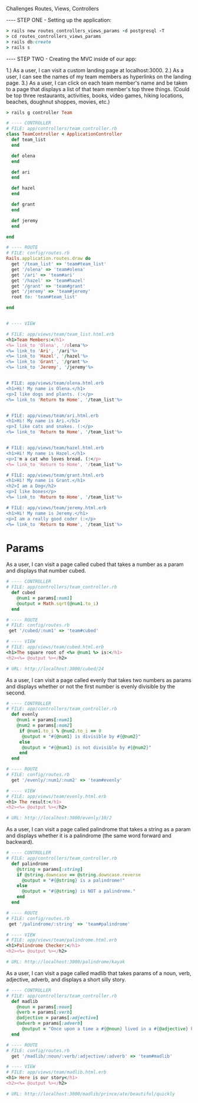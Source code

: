 Challenges
Routes, Views, Controllers

---- STEP ONE - Setting up the application:

```ruby
> rails new routes_controllers_views_params -d postgresql -T
> cd routes_controllers_views_params
> rails db:create
> rails s
```

---- STEP TWO - Creating the MVC inside of our app:

1.) As a user, I can visit a custom landing page at localhost:3000.
2.) As a user, I can see the names of my team members as hyperlinks on the landing page.
3.) As a user, I can click on each team member's name and be taken to a page that displays a list of that team member's top three things. (Could be top three restaurants, activities, books, video games, hiking locations, beaches, doughnut shoppes, movies, etc.)

```ruby
> rails g controller Team

# ---- CONTROLLER
# FILE: app/controllers/team_controller.rb
class TeamController < ApplicationController
  def team_list
  end

  def olena
  end

  def ari
  end

  def hazel
  end

  def grant
  end

  def jeremy
  end

end

# ---- ROUTE
# FILE: config/routes.rb
Rails.application.routes.draw do
  get '/team_list' => 'team#team_list'
  get '/olena' => 'team#olena'
  get '/ari' => 'team#ari'
  get '/hazel' => 'team#hazel'
  get '/grant' => 'team#grant'
  get '/jeremy' => 'team#jeremy'
  root to: 'team#team_list'

end


# ---- VIEW

# FILE: app/views/team/team_list.html.erb
<h1>Team Members:</h1>
<%= link_to 'Olena', '/olena'%>
<%= link_to 'Ari', '/ari'%>
<%= link_to 'Hazel', '/hazel'%>
<%= link_to 'Grant', '/grant'%>
<%= link_to 'Jeremy', '/jeremy'%>


# FILE: app/views/team/olena.html.erb
<h1>Hi! My name is Olena.</h1>
<p>I like dogs and plants. (:</p>
<%= link_to 'Return to Home', '/team_list'%>


# FILE: app/views/team/ari.html.erb
<h1>Hi! My name is Ari.</h1>
<p>I like cats and snakes. (:</p>
<%= link_to 'Return to Home', '/team_list'%>


# FILE: app/views/team/hazel.html.erb
<h1>Hi! My name is Hazel.</h1>
<p>I'm a cat who loves bread. (:</p>
<%= link_to 'Return to Home', '/team_list'%>

# FILE: app/views/team/grant.html.erb
<h1>Hi! My name is Grant.</h1>
<h2>I am a Dog</h2>
<p>I like bones</p>
<%= link_to 'Return to Home', '/team_list'%>

# FILE: app/views/team/jeremy.html.erb
<h1>Hi! My name is Jeremy.</h1>
<p>I am a really good coder (:</p>
<%= link_to 'Return to Home', '/team_list'%>
```

# Params

As a user, I can visit a page called cubed that takes a number as a param and displays that number cubed.

```ruby
# ---- CONTROLLER
# FILE: app/controllers/team_controller.rb
  def cubed
    @num1 = params[:num1]
    @output = Math.sqrt(@num1.to_i)
  end

# ---- ROUTE
# FILE: config/routes.rb
 get '/cubed/:num1' => 'team#cubed'

# ---- VIEW
# FILE: app/views/team/cubed.html.erb
<h1>The square root of <%= @num1 %> is:</h1>
<h2><%= @output %></h2>

# URL: http://localhost:3000/cubed/24

```

As a user, I can visit a page called evenly that takes two numbers as params and displays whether or not the first number is evenly divisible by the second.

```ruby
# ---- CONTROLLER
# FILE: app/controllers/team_controller.rb
  def evenly
    @num1 = params[:num1]
    @num2 = params[:num2]
     if @num1.to_i % @num2.to_i == 0
      @output = "#{@num1} is divisible by #{@num2}"
     else
      @output = "#{@num1} is not divisible by #{@num2}"
     end
  end

# ---- ROUTE
# FILE: config/routes.rb
  get '/evenly/:num1/:num2' => 'team#evenly'

# ---- VIEW
# FILE: app/views/team/evenly.html.erb
<h1> The result:</h1>
<h2><%= @output %></h2>

# URL: http://localhost:3000/evenly/10/2

```

As a user, I can visit a page called palindrome that takes a string as a param and displays whether it is a palindrome (the same word forward and backward).

```ruby
# ---- CONTROLLER
# FILE: app/controllers/team_controller.rb
  def palindrome
    @string = params[:string]
    if @string.downcase == @string.downcase.reverse
      @output = "#{@string} is a palindrome!"
    else
      @output = "#{@string} is NOT a palindrome."
    end
  end

# ---- ROUTE
# FILE: config/routes.rb
 get '/palindrome/:string' => 'team#palindrome'

# ---- VIEW
# FILE: app/views/team/palindrome.html.erb
<h1>Palindrome Checker:</h1>
<h2><%= @output %></h2>

# URL: http://localhost:3000/palindrome/kayak
```

As a user, I can visit a page called madlib that takes params of a noun, verb, adjective, adverb, and displays a short silly story.

```ruby
# ---- CONTROLLER
# FILE: app/controllers/team_controller.rb
  def madlib
    @noun = params[:noun]
    @verb = params[:verb]
    @adjective = params[:adjective]
    @adverb = params[:adverb]
      @output = "Once upon a time a #{@noun} lived in a #{@adjective} kingdom. He always #{@verb} his dinner #{@adverb}."
  end

# ---- ROUTE
# FILE: config/routes.rb
  get '/madlib/:noun/:verb/:adjective/:adverb' => 'team#madlib'

# ---- VIEW
# FILE: app/views/team/madlib.html.erb
<h1> Here is our story</h1>
<h2><%= @output %></h2>

# URL: http://localhost:3000/madlib/prince/ate/beautiful/quickly

```
